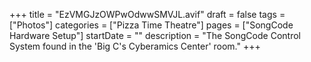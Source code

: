 +++
title = "EzVMGJzOWPwOdwwSMVJL.avif"
draft = false
tags = ["Photos"]
categories = ["Pizza Time Theatre"]
pages = ["SongCode Hardware Setup"]
startDate = ""
description = "The SongCode Control System found in the 'Big C's Cyberamics Center' room."
+++
